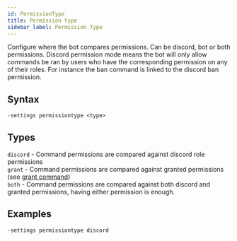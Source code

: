 ```yaml
---
id: PermissionType
title: Permission type 
sidebar_label: Permission Type
---
```


Configure where the bot compares permissions. Can be discord, bot or both permissions. Discord permission mode means the bot will only allow commands be ran by users who have the corresponding permission on any of their roles. For instance the ban command is linked to the discord ban permission.

## Syntax  
`-settings permissiontype <type>`

## Types  
`discord` - Command permissions are compared against discord role permissions  
`grant` - Command permissions are compared against granted permissions (see [grant command](../../commands/admin))  
`both` - Command permissions are compared against both discord and granted permissions, having either permission is enough.

## Examples  
`-settings permissiontype discord`